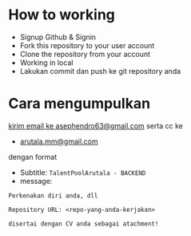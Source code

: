 # How to working

- Signup Github & Signin
- Fork this repository to your user account
- Clone the repository from your account
- Working in local
- Lakukan commit dan push ke git repository anda

# Cara mengumpulkan

<a href="mailto:asephendro63@gmail.com">kirim email ke asephendro63@gmail.com</a>
serta cc ke
- arutala.mm@gmail.com

dengan format

- Subtitle: `TalentPoolArutala - BACKEND`
- message: 

```text
Perkenakan diri anda, dll

Repository URL: <repo-yang-anda-kerjakan>

disertai dengan CV anda sebagai atachment!
```